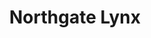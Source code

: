 ---
templateKey: team
title: Northgate Lynx
logoImage: /img/team-logos/northgate-lynx.JPG
slug: northgate-lynx
conference: East
homeGround: Northgate PF
shirtImage: /img/team-shirts/northgate-lynx-shirt.PNG
rival: Southgate Sphynxes
honours: Street Boules Cup (1938)
---